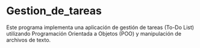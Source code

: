 # Gestion_de_tareas
Este programa implementa una aplicación de gestión de tareas (To-Do List) utilizando Programación Orientada a Objetos (POO) y manipulación de archivos de texto.
